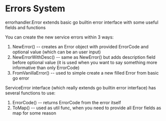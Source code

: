 # Errors System
errorhandler.Error extends basic go builtin error interface with some useful fields and functions 

You can create the new service errors within 3 ways:
1. NewError() -- creates an Error object with provided ErrorCode and optional value (which can be an user input)
2. NewErrorWithDesc() -- same as NewError() but adds description field before optional value (it is used when you want to say something more informative than only ErrorCode)
3. FromVanillaError() -- used to simple create a new filled Error from basic go error

ServiceError interface (which really extends go builtin error interface) has several functions to use:
1. ErrorCode() -- returns ErrorCode from the error itself
2. ToMap() -- used as util func, when you need to provide all Error fields as map for some reason